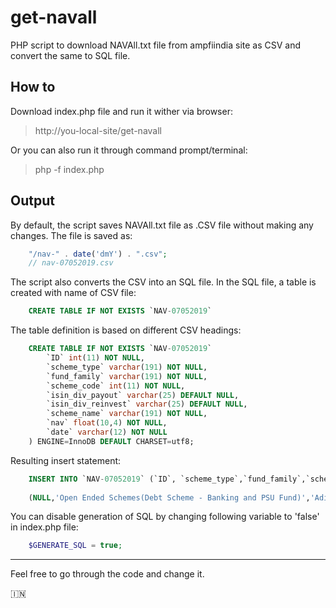 # get-navall
PHP script to download NAVAll.txt file from ampfiindia site as CSV and convert the same to SQL file.

## How to
Download index.php file and run it wither via browser:
> http://you-local-site/get-navall

Or you can also run it through command prompt/terminal:
> php -f index.php

## Output

By default, the script saves NAVAll.txt file as .CSV file without making any changes. The file is saved as:

```php
    "/nav-" . date('dmY') . ".csv";
    // nav-07052019.csv
```
The script also converts the CSV into an SQL file.  In the SQL file, a table is created with name of CSV file:

```sql
    CREATE TABLE IF NOT EXISTS `NAV-07052019`
```
The table definition is based on different CSV headings:

```sql
    CREATE TABLE IF NOT EXISTS `NAV-07052019`
        `ID` int(11) NOT NULL,
        `scheme_type` varchar(191) NOT NULL,
        `fund_family` varchar(191) NOT NULL,
        `scheme_code` int(11) NOT NULL,
        `isin_div_payout` varchar(25) DEFAULT NULL,
        `isin_div_reinvest` varchar(25) DEFAULT NULL,
        `scheme_name` varchar(191) NOT NULL,
        `nav` float(10,4) NOT NULL,
        `date` varchar(12) NOT NULL
    ) ENGINE=InnoDB DEFAULT CHARSET=utf8;
```
Resulting insert statement:

```sql
    INSERT INTO `NAV-07052019` (`ID`, `scheme_type`,`fund_family`,`scheme_code`, `isin_div_payout`, `isin_div_reinvest`, `scheme_name`, `nav`, `date`) VALUES 
    
    (NULL,'Open Ended Schemes(Debt Scheme - Banking and PSU Fund)','Aditya Birla Sun Life Mutual Fund',119551,'INF209KA12Z1','INF209KA13Z9','Aditya Birla Sun Life Banking & PSU Debt Fund  - Direct Plan-Dividend',143.0201,'06-May-2019');
```

You can disable generation of SQL by changing following variable to 'false' in index.php file:

```php
    $GENERATE_SQL = true;
```

---

Feel free to go through the code and change it.

:india:

